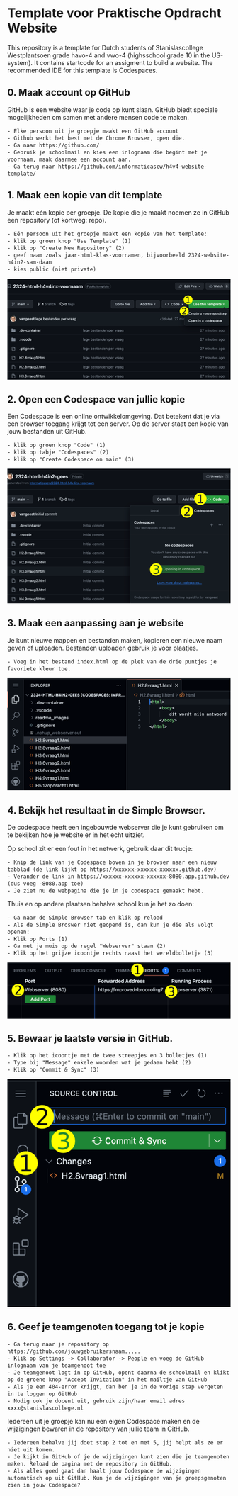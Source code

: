 # Template voor Praktische Opdracht Website

This repository is a template for Dutch students of Stanislascollege Westplantsoen grade havo-4 and vwo-4 (highsschool grade 10 in the US-system).
It contains startcode for an assigment to build a website. The recommended IDE for this template is Codespaces.

## 0. Maak account op GitHub

GitHub is een website waar je code op kunt slaan. GitHub biedt speciale mogelijkheden om samen met andere mensen code te maken.

    - Elke persoon uit je groepje maakt een GitHub account
    - Github werkt het best met de Chrome Browser, open die.
    - Ga naar https://github.com/ 
    - Gebruik je schoolmail en kies een inlognaam die begint met je voornaam, maak daarmee een account aan.
    - Ga terug naar https://github.com/informaticascw/h4v4-website-template/

## 1. Maak een kopie van dit template

Je maakt één kopie per groepje. De kopie die je maakt noemen ze in GitHub een repository (of kortweg: repo).

    - Eén persoon uit het groepje maakt een kopie van het template:
    - klik op groen knop "Use Template" (1)
    - klik op "Create New Repository" (2)
    - geef naam zoals jaar-html-klas-voornamen, bijvoorbeeld 2324-website-h4in2-sam-daan
    - kies public (niet private)

![Use template](images/template.png)

## 2. Open een Codespace van jullie kopie

Een Codespace is een online ontwikkelomgeving. Dat betekent dat je via een browser toegang krijgt tot een server. Op de server staat een kopie van jouw bestanden uit GitHub.

    - klik op groen knop "Code" (1)
    - klik op tabje "Codespaces" (2)
    - klik op "Create Codespace on main" (3)
  
![Codespace](images/codespace.png)

## 3. Maak een aanpassing aan je website

Je kunt nieuwe mappen en bestanden maken, kopieren een nieuwe naam geven of uploaden. Bestanden uploaden gebruik je voor plaatjes.

    - Voeg in het bestand index.html op de plek van de drie puntjes je favoriete kleur toe.
    
![Bestanden](images/bestand.png)

## 4. Bekijk het resultaat in de Simple Browser.

De codespace heeft een ingebouwde webserver die je kunt gebruiken om te bekijken hoe je website er in het echt uitziet.

Op school zit er een fout in het netwerk, gebruik daar dit trucje:

    - Knip de link van je Codespace boven in je browser naar een nieuw tabblad (de link lijkt op https://xxxxxx-xxxxxx-xxxxxx.github.dev)
    - Verander de link in https://xxxxxx-xxxxxx-xxxxxx-8080.app.github.dev (dus voeg -8080.app toe)
    - Je ziet nu de webpagina die je in je codespace gemaakt hebt.

Thuis en op andere plaatsen behalve school kun je het zo doen:
    
    - Ga naar de Simple Browser tab en klik op reload
    - Als de Simple Broswer niet geopend is, dan kun je die als volgt openen:
    - Klik op Ports (1)
    - Ga met je muis op de regel "Webserver" staan (2)
    - Klik op het grijze icoontje rechts naast het wereldbolletje (3)

  
![Preview](images/port.png)

## 5. Bewaar je laatste versie in GitHub.

    - Klik op het icoontje met de twee streepjes en 3 bolletjes (1)
    - Type bij "Message" enkele woorden wat je gedaan hebt (2)
    - Klik op "Commit & Sync" (3)
  
![Commit](images/commit.png)

## 6. Geef je teamgenoten toegang tot je kopie

    - Ga terug naar je repository op https://github.com/jouwgebruikersnaam.....
    - Klik op Settings -> Collaborator -> People en voeg de GitHub inlognaam van je teamgenoot toe
    - Je teamgenoot logt in op GitHub, opent daarna de schoolmail en klikt op de groene knop "Accept Invitation" in het mailtje van GitHub
    - Als je een 404-error krijgt, dan ben je in de vorige stap vergeten in te loggen op GitHub
    - Nodig ook je docent uit, gebruik zijn/haar email adres xxxx@stanislascollege.nl
    
Iedereen uit je groepje kan nu een eigen Codespace maken en de wijzigingen bewaren in de repository van jullie team in GitHub.

    - Iedereen behalve jij doet stap 2 tot en met 5, jij helpt als ze er niet uit komen.
    - Je kijkt in GitHub of je de wijzigingen kunt zien die je teamgenoten maken. Reload de pagina met de repository in GitHub.
    - Als alles goed gaat dan haalt jouw Codespace de wijzigingen automatisch op uit GitHub. Kun je de wijzigingen van je groepsgenoten zien in jouw Codespace? 
    
     

